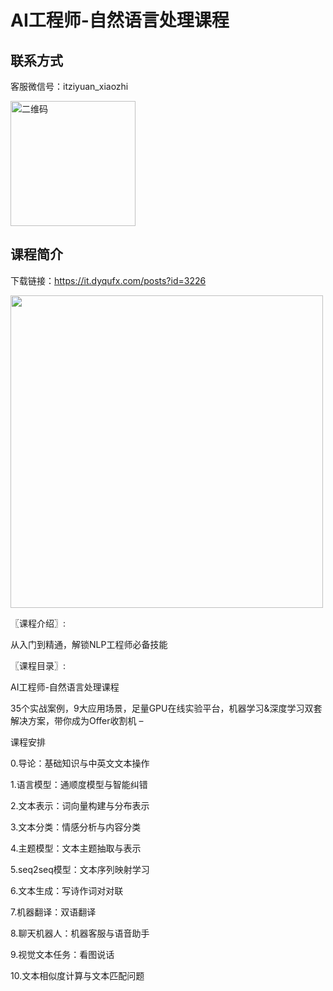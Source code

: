 # AI工程师-自然语言处理课程

## 联系方式

客服微信号：itziyuan_xiaozhi

<img src="https://ziyuanyun.oss-cn-guangzhou.aliyuncs.com/common/20240614073449/666b82192834a.jpg" width="200" height="200" alt="二维码">

## 课程简介

下载链接：https://it.dyqufx.com/posts?id=3226

<img src="https://ziyuanyun.oss-cn-guangzhou.aliyuncs.com/yun/20240515185054/6644938e7bbfe.jpg" width="500" alt="">

  〖课程介绍〗:

 从入门到精通，解锁NLP工程师必备技能

 〖课程目录〗:

 AI工程师-自然语言处理课程



 35个实战案例，9大应用场景，足量GPU在线实验平台，机器学习&amp;深度学习双套解决方案，带你成为Offer收割机 &#8211;

 课程安排

 0.导论：基础知识与中英文文本操作

 1.语言模型：通顺度模型与智能纠错

 2.文本表示：词向量构建与分布表示

 3.文本分类：情感分析与内容分类

 4.主题模型：文本主题抽取与表示

 5.seq2seq模型：文本序列映射学习

 6.文本生成：写诗作词对对联

 7.机器翻译：双语翻译

 8.聊天机器人：机器客服与语音助手

 9.视觉文本任务：看图说话

 10.文本相似度计算与文本匹配问题

  